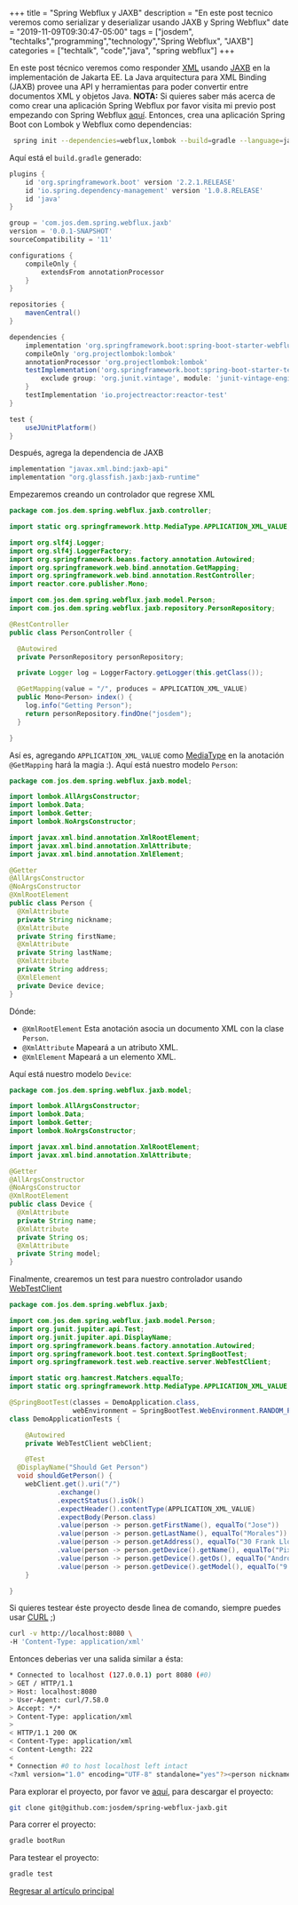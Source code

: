 +++
title =  "Spring Webflux y JAXB"
description = "En este post tecnico veremos como serializar y deserializar usando JAXB y Spring Webflux"
date = "2019-11-09T09:30:47-05:00"
tags = ["josdem", "techtalks","programming","technology","Spring Webflux", "JAXB"]
categories = ["techtalk", "code","java", "spring webflux"]
+++

En este post técnico veremos como responder [XML](https://en.wikipedia.org/wiki/XML) usando [JAXB](https://eclipse-ee4j.github.io/jaxb-ri/) en la implementación de Jakarta EE. La Java arquitectura para XML Binding (JAXB) provee una API y herramientas para poder convertir entre documentos XML y objetos Java. **NOTA:** Si quieres saber más acerca de como crear una aplicación Spring Webflux por favor visita mi previo post empezando con Spring Webflux [aquí](/techtalk/spring/spring_webflux_basics). Entonces, crea una aplicación Spring Boot con Lombok y Webflux como dependencias:

```bash
 spring init --dependencies=webflux,lombok --build=gradle --language=java spring-webflux-jaxb
```

Aquí está el `build.gradle` generado:

```groovy
plugins {
	id 'org.springframework.boot' version '2.2.1.RELEASE'
	id 'io.spring.dependency-management' version '1.0.8.RELEASE'
	id 'java'
}

group = 'com.jos.dem.spring.webflux.jaxb'
version = '0.0.1-SNAPSHOT'
sourceCompatibility = '11'

configurations {
	compileOnly {
		extendsFrom annotationProcessor
	}
}

repositories {
	mavenCentral()
}

dependencies {
	implementation 'org.springframework.boot:spring-boot-starter-webflux'
	compileOnly 'org.projectlombok:lombok'
	annotationProcessor 'org.projectlombok:lombok'
	testImplementation('org.springframework.boot:spring-boot-starter-test') {
		exclude group: 'org.junit.vintage', module: 'junit-vintage-engine'
	}
	testImplementation 'io.projectreactor:reactor-test'
}

test {
	useJUnitPlatform()
}
```

Después, agrega la dependencia de JAXB

```groovy
implementation "javax.xml.bind:jaxb-api"
implementation "org.glassfish.jaxb:jaxb-runtime"
```

Empezaremos creando un controlador que regrese XML

```java
package com.jos.dem.spring.webflux.jaxb.controller;

import static org.springframework.http.MediaType.APPLICATION_XML_VALUE;

import org.slf4j.Logger;
import org.slf4j.LoggerFactory;
import org.springframework.beans.factory.annotation.Autowired;
import org.springframework.web.bind.annotation.GetMapping;
import org.springframework.web.bind.annotation.RestController;
import reactor.core.publisher.Mono;

import com.jos.dem.spring.webflux.jaxb.model.Person;
import com.jos.dem.spring.webflux.jaxb.repository.PersonRepository;

@RestController
public class PersonController {

  @Autowired
  private PersonRepository personRepository;

  private Logger log = LoggerFactory.getLogger(this.getClass());

  @GetMapping(value = "/", produces = APPLICATION_XML_VALUE)
  public Mono<Person> index() {
    log.info("Getting Person");
    return personRepository.findOne("josdem");
  }

}
```

Así es, agregando `APPLICATION_XML_VALUE` como [MediaType](https://docs.spring.io/spring/docs/current/javadoc-api/org/springframework/http/MediaType.html) en la anotación `@GetMapping` hará la magia :). Aquí está nuestro modelo `Person`:

```java
package com.jos.dem.spring.webflux.jaxb.model;

import lombok.AllArgsConstructor;
import lombok.Data;
import lombok.Getter;
import lombok.NoArgsConstructor;

import javax.xml.bind.annotation.XmlRootElement;
import javax.xml.bind.annotation.XmlAttribute;
import javax.xml.bind.annotation.XmlElement;

@Getter
@AllArgsConstructor
@NoArgsConstructor
@XmlRootElement
public class Person {
  @XmlAttribute
  private String nickname;
  @XmlAttribute
  private String firstName;
  @XmlAttribute
  private String lastName;
  @XmlAttribute
  private String address;
  @XmlElement
  private Device device;
}
```

Dónde:

* `@XmlRootElement` Esta anotación asocia un documento XML con la clase `Person`.
* `@XmlAttribute` Mapeará a un atributo XML.
* `@XmlElement` Mapeará a un elemento XML.

Aquí está nuestro modelo `Device`:

```java
package com.jos.dem.spring.webflux.jaxb.model;

import lombok.AllArgsConstructor;
import lombok.Data;
import lombok.Getter;
import lombok.NoArgsConstructor;

import javax.xml.bind.annotation.XmlRootElement;
import javax.xml.bind.annotation.XmlAttribute;

@Getter
@AllArgsConstructor
@NoArgsConstructor
@XmlRootElement
public class Device {
  @XmlAttribute
  private String name;
  @XmlAttribute
  private String os;
  @XmlAttribute
  private String model;
}
```
Finalmente, crearemos un test para nuestro controlador usando [WebTestClient](https://docs.spring.io/spring-framework/docs/current/javadoc-api/org/springframework/test/web/reactive/server/WebTestClient.html)

```java
package com.jos.dem.spring.webflux.jaxb;

import com.jos.dem.spring.webflux.jaxb.model.Person;
import org.junit.jupiter.api.Test;
import org.junit.jupiter.api.DisplayName;
import org.springframework.beans.factory.annotation.Autowired;
import org.springframework.boot.test.context.SpringBootTest;
import org.springframework.test.web.reactive.server.WebTestClient;

import static org.hamcrest.Matchers.equalTo;
import static org.springframework.http.MediaType.APPLICATION_XML_VALUE;

@SpringBootTest(classes = DemoApplication.class,
				webEnvironment = SpringBootTest.WebEnvironment.RANDOM_PORT)
class DemoApplicationTests {

	@Autowired
	private WebTestClient webClient;

	@Test
  @DisplayName("Should Get Person")
  void shouldGetPerson() {
    webClient.get().uri("/")
            .exchange()
            .expectStatus().isOk()
            .expectHeader().contentType(APPLICATION_XML_VALUE)
            .expectBody(Person.class)
            .value(person -> person.getFirstName(), equalTo("Jose"))
            .value(person -> person.getLastName(), equalTo("Morales"))
            .value(person -> person.getAddress(), equalTo("30 Frank Lloyd, Ann Arbor MI 48105"))
            .value(person -> person.getDevice().getName(), equalTo("Pixel 3"))
            .value(person -> person.getDevice().getOs(), equalTo("Android"))
            .value(person -> person.getDevice().getModel(), equalTo("9 Pie"));
	}

}
```

Si quieres testear éste proyecto desde lìnea de comando, siempre puedes usar [CURL](https://curl.haxx.se/docs/manpage.html) ;)

```bash
curl -v http://localhost:8080 \
-H 'Content-Type: application/xml'
```

Entonces deberìas ver una salida similar a ésta:

```bash
* Connected to localhost (127.0.0.1) port 8080 (#0)
> GET / HTTP/1.1
> Host: localhost:8080
> User-Agent: curl/7.58.0
> Accept: */*
> Content-Type: application/xml
>
< HTTP/1.1 200 OK
< Content-Type: application/xml
< Content-Length: 222
<
* Connection #0 to host localhost left intact
<?xml version="1.0" encoding="UTF-8" standalone="yes"?><person nickname="josdem" firstName="Jose" lastName="Morales" address="30 Frank Lloyd, Ann Arbor MI 48105"><device name="Pixel 3" os="Android" model="9 Pie"/></person>
```

Para explorar el proyecto, por favor ve [aquí](https://github.com/josdem/spring-webflux-jaxb), para descargar el proyecto:

```bash
git clone git@github.com:josdem/spring-webflux-jaxb.git
```

Para correr el proyecto:

```bash
gradle bootRun
```

Para testear el proyecto:

```bash
gradle test
```

[Regresar al artículo principal](/techtalk/spring#Spring_Boot_Reactive_ES)
